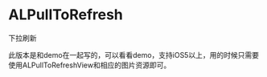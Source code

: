 ALPullToRefresh
===============

下拉刷新

此版本是和demo在一起写的，可以看看demo，支持iOS5以上，用的时候只需要使用ALPullToRefreshView和相应的图片资源即可。
